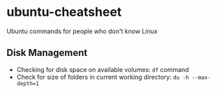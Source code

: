 ubuntu-cheatsheet
=================

Ubuntu commands for people who don't know Linux

## Disk Management

* Checking for disk space on available volumes: `df` command
* Check for size of folders in current working directory: `du -h --max-depth=1`
